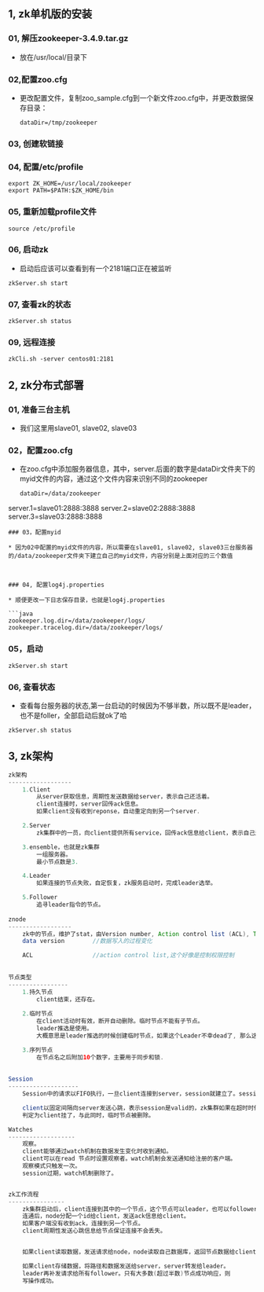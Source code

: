 ## 1, zk单机版的安装



### 01, 解压zookeeper-3.4.9.tar.gz

* 放在/usr/local/目录下



### 02,配置zoo.cfg

* 更改配置文件，复制zoo_sample.cfg到一个新文件zoo.cfg中，并更改数据保存目录：

  ```properties
  dataDir=/tmp/zookeeper
  ```



### 03, 创建软链接



### 04, 配置/etc/profile

  ```shell
  export ZK_HOME=/usr/local/zookeeper
  export PATH=$PATH:$ZK_HOME/bin
  ```



### 05, 重新加载profile文件

```shell
source /etc/profile
```



### 06, 启动zk

* 启动后应该可以查看到有一个2181端口正在被监听

```shell
zkServer.sh start
```



### 07, 查看zk的状态

```shell
zkServer.sh status
```



### 09, 远程连接

```shell
zkCli.sh -server centos01:2181
```





## 2, zk分布式部署

### 01, 准备三台主机

* 我们这里用slave01, slave02, slave03



### 02，配置zoo.cfg

* 在zoo.cfg中添加服务器信息，其中，server.后面的数字是dataDir文件夹下的myid文件的内容，通过这个文件内容来识别不同的zookeeper

  ```properties
  dataDir=/data/zookeeper
  ```

server.1=slave01:2888:3888
server.2=slave02:2888:3888
server.3=slave03:2888:3888
  ```
### 03，配置myid

* 因为02中配置的myid文件的内容，所以需要在slave01, slave02, slave03三台服务器的/data/zookeeper文件夹下建立自己的myid文件，内容分别是上面对应的三个数值



### 04, 配置log4j.properties

* 顺便更改一下日志保存目录，也就是log4j.properties

  ```java
zookeeper.log.dir=/data/zookeeper/logs/
zookeeper.tracelog.dir=/data/zookeeper/logs/
  ```



### 05，启动

```shell
zkServer.sh start
```



### 06, 查看状态

* 查看每台服务器的状态,第一台启动的时候因为不够半数，所以既不是leader，也不是foller，全部启动后就ok了哈

```shell
zkServer.sh status
```



## 3, zk架构

```java
zk架构
------------------
	1.Client
		从server获取信息，周期性发送数据给server，表示自己还活着。
		client连接时，server回传ack信息。
		如果client没有收到reponse，自动重定向到另一个server.

	2.Server
		zk集群中的一员，向client提供所有service，回传ack信息给client，表示自己还活着。

	3.ensemble，也就是zk集群
		一组服务器。
		最小节点数是3.

	4.Leader
		如果连接的节点失败，自定恢复，zk服务启动时，完成leader选举。

	5.Follower
		追寻leader指令的节点。
		
znode
------------------
	zk中的节点，维护了stat，由Version number, Action control list (ACL), Timestamp,Data length.构成.
	data version		//数据写入的过程变化

	ACL					//action control list,这个好像是控制权限控制
  
  
节点类型
-----------------
	1.持久节点
		client结束，还存在。
		
	2.临时节点
		在client活动时有效，断开自动删除。临时节点不能有子节点。
		leader推选是使用。
		大概意思是leader推选的时候创建临时节点，如果这个Leader不幸dead了, 那么这个节点也就会被删除，其他服务器能监听到这个节点的删除，就能重新推选新的leader了。推选的规则在后面再介绍

	3.序列节点
		在节点名之后附加10个数字，主要用于同步和锁.
		
		
Session
--------------------
	Session中的请求以FIFO执行，一旦client连接到server，session就建立了。sessionid分配client.

	client以固定间隔向server发送心跳，表示session是valid的，zk集群如果在超时时候，没有收到心跳，
	判定为client挂了，与此同时，临时节点被删除。

Watches
-------------------
	观察。
	client能够通过watch机制在数据发生变化时收到通知。
	client可以在read 节点时设置观察者。watch机制会发送通知给注册的客户端。
	观察模式只触发一次。
	session过期，watch机制删除了。


zk工作流程
----------------
	zk集群启动后，client连接到其中的一个节点，这个节点可以leader，也可以follower。
	连通后，node分配一个id给client，发送ack信息给client。
	如果客户端没有收到ack，连接到另一个节点。
	client周期性发送心跳信息给节点保证连接不会丢失。


	如果client读取数据，发送请求给node，node读取自己数据库，返回节点数据给client.

	如果client存储数据，将路径和数据发送给server，server转发给leader。
	leader再补发请求给所有follower。只有大多数(超过半数)节点成功响应，则
	写操作成功。

```